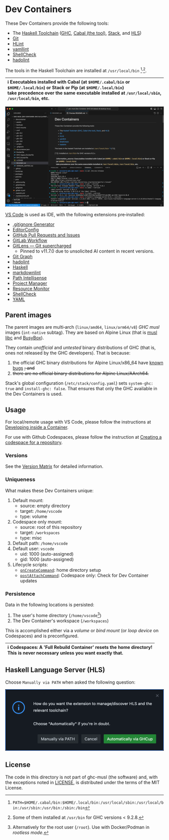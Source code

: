 # Dev Containers

These Dev Containers provide the following tools:

* The
  [Haskell Toolchain](https://www.haskell.org/ghcup/install/#supported-tools)
  ([GHC](https://www.haskell.org/ghc),
  [Cabal (the tool)](https://cabal.readthedocs.io),
  [Stack](https://docs.haskellstack.org), and
  [HLS](https://haskell-language-server.readthedocs.io))
* [Git](https://git-scm.com)
* [HLint](https://hackage.haskell.org/package/hlint)
* [yamllint](https://yamllint.readthedocs.io)
* [ShellCheck](https://www.shellcheck.net)
* [hadolint](https://github.com/hadolint/hadolint)

The tools in the Haskell Toolchain are installed at `/usr/local/bin`
[^1]<sup>,</sup>[^2].

[^1]: `PATH=$HOME/.cabal/bin:$HOME/.local/bin:/usr/local/sbin:/usr/local/bin:/usr/sbin:/usr/bin:/sbin:/bin`

[^2]: Some of them installed at `/usr/bin` for GHC versions < 9.2.8.

| :information_source: Executables installed with Cabal (at `$HOME/.cabal/bin` or `$HOME/.local/bin`) or Stack or Pip (at `$HOME/.local/bin`)<br>take precedence over the same executable installed at `/usr/local/sbin`, `/usr/local/bin`, etc.|
|:----------------------------------------------------------------------------------------------------------------------------------------------------------------------------------------------------------------------------------------------|

![GHC 9.8](assets/screenshots/ghc.png)

[VS Code](https://code.visualstudio.com) is used as IDE, with the following
extensions pre‑installed:

* [.gitignore Generator](https://marketplace.visualstudio.com/items?itemName=piotrpalarz.vscode-gitignore-generator)
* [EditorConfig](https://marketplace.visualstudio.com/items?itemName=EditorConfig.EditorConfig)
* [GitHub Pull Requests and Issues](https://marketplace.visualstudio.com/items?itemName=GitHub.vscode-pull-request-github)
* [GitLab Workflow](https://marketplace.visualstudio.com/items?itemName=GitLab.gitlab-workflow)
* [GitLens — Git supercharged](https://marketplace.visualstudio.com/items?itemName=eamodio.gitlens)
  * Pinned to v11.7.0 due to unsolicited AI content in recent versions.
* [Git Graph](https://marketplace.visualstudio.com/items?itemName=mhutchie.git-graph)
* [hadolint](https://marketplace.visualstudio.com/items?itemName=exiasr.hadolint)
* [Haskell](https://marketplace.visualstudio.com/items?itemName=haskell.haskell)
* [markdownlint](https://marketplace.visualstudio.com/items?itemName=DavidAnson.vscode-markdownlint)
* [Path Intellisense](https://marketplace.visualstudio.com/items?itemName=christian-kohler.path-intellisense)
* [Project Manager](https://marketplace.visualstudio.com/items?itemName=alefragnani.project-manager)
* [Resource Monitor](https://marketplace.visualstudio.com/items?itemName=mutantdino.resourcemonitor)
* [ShellCheck](https://marketplace.visualstudio.com/items?itemName=timonwong.shellcheck)
* [YAML](https://marketplace.visualstudio.com/items?itemName=redhat.vscode-yaml)

## Parent images

The parent images are multi‑arch (`linux/amd64`, `linux/arm64/v8`)
<nobr>*GHC musl*</nobr> images (`int-native` subtag). They are based on Alpine
Linux (that is [musl libc](https://musl.libc.org) and
[BusyBox](https://www.busybox.net)).

They contain *unofficial* and *untested* binary distributions of GHC (that is,
ones not released by the GHC developers). That is because:

1. the official GHC binary distributions for Alpine Linux/x86_64 have
   [known](https://gitlab.haskell.org/ghc/ghc/-/issues/23043)
   [bugs](https://gitlab.haskell.org/ghc/ghc/-/issues/25093) ~~; and~~
1. ~~there are no official binary distributions for Alpine Linux/AArch64.~~

Stack's global configuration (`/etc/stack/config.yaml`) sets
<nobr>`system-ghc: true`</nobr> and <nobr>`install-ghc: false`</nobr>. That
ensures that only the GHC available in the Dev Containers is used.

## Usage

For local/remote usage with VS Code, please follow the instructions at
[Developing inside a Container](https://code.visualstudio.com/docs/devcontainers/containers).

For use with Github Codespaces, please follow the instruction at
[Creating a codespace for a repository](https://docs.github.com/en/codespaces/developing-in-codespaces/creating-a-codespace-for-a-repository#creating-a-codespace-for-a-repository).

### Versions

See the [Version Matrix](VERSION_MATRIX.md) for detailed information.

### Uniqueness

What makes these Dev Containers unique:

1. Default mount:
    * source: empty directory
    * target: `/home/vscode`
    * type: volume
1. Codespace only mount:
    * source: root of this repository
    * target: `/workspaces`
    * type: misc
1. Default path: `/home/vscode`
1. Default user: `vscode`
    * uid: 1000 (auto-assigned)
    * gid: 1000 (auto-assigned)
1. Lifecycle scripts:
    * [`onCreateCommand`](scripts/usr/local/bin/onCreateCommand.sh):
      home directory setup
    * [`postAttachCommand`](scripts/etc/skel/.local/bin/checkForUpdates.sh):
      Codespace only: Check for Dev Container updates

### Persistence

Data in the following locations is persisted:

1. The user's home directory (`/home/vscode`[^3])
1. The Dev Container's workspace (`/workspaces`)

[^3]: Alternatively for the root user (`/root`). Use with Docker/Podman in
*rootless mode*.

This is accomplished either via a *volume* or *bind mount* (or *loop device*
on Codespaces) and is preconfigured.

| :information_source: **Codespaces: A 'Full Rebuild Container' resets the home directory!**<br>This is never necessary unless you want exactly that. |
|:----------------------------------------------------------------------------------------------------------------------------------------------------|

## Haskell Language Server (HLS)

Choose <nobr>`Manually via PATH`</nobr> when asked the following question:

<img width="520" alt="Manage HLS" src="assets/screenshots/manageHLS.png">

## License

The code in this directory is not part of ghc-musl (the software) and, with the
exceptions noted in [LICENSE](LICENSE), is distributed under the terms of the
MIT License.
